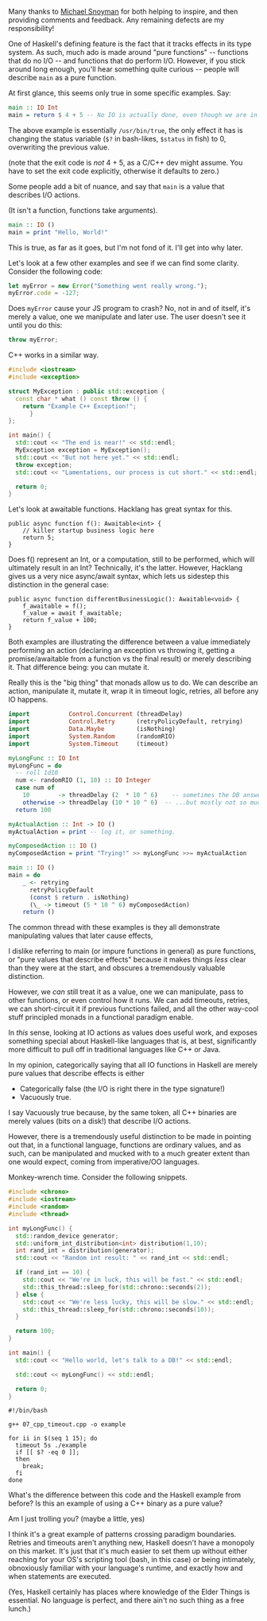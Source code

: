 Many thanks to [Michael Snoyman](http://snoyman.com) for both helping to inspire, and then providing comments and feedback. Any remaining defects are my responsibility!

One of Haskell's defining feature is the fact that it tracks effects in its type system. As such, much ado is made around "pure functions" -- functions that do no I/O -- and functions that do perform I/O. However, if you stick around long enough, you'll hear something quite curious -- people will describe `main` as a pure function.

At first glance, this seems only true in some specific examples. Say:

```haskell 
main :: IO Int
main = return $ 4 + 5 -- No IO is actually done, even though we are in the IO Monad.
```

The above example is essentially `/usr/bin/true`, the only effect it has is changing the status variable (`$?` in bash-likes, `$status` in fish) to 0, overwriting the previous value.

(note that the exit code is *not* 4 + 5, as a C/C++ dev might assume. You have to set the exit code explicitly, otherwise it defaults to zero.)

Some people add a bit of nuance, and say that `main` is a value that describes I/O actions.

(It isn't a function, functions take arguments).


```haskell
main :: IO ()
main = print "Hello, World!"
```

This is true, as far as it goes, but I'm not fond of it. I'll get into why later.

Let's look at a few other examples and see if we can find some clarity. Consider the following code:

```javascript
let myError = new Error("Something went really wrong.");
myError.code = -127;
```

Does `myError` cause your JS program to crash? No, not in and of itself, it's merely a value, one we manipulate and later use. The user doesn't see it until you do this:

```javascript 
throw myError;
```

C++ works in a similar way.

```C++
#include <iostream>
#include <exception>

struct MyException : public std::exception {
  const char * what () const throw () {
    return "Example C++ Exception!";
      }
};

int main() {
  std::cout << "The end is near!" << std::endl;
  MyException exception = MyException();
  std::cout << "But not here yet." << std::endl;
  throw exception;
  std::cout << "Lamentations, our process is cut short." << std::endl;

  return 0;
}
```

Let's look at awaitable functions. Hacklang has great syntax for this.

```hack
public async function f(): Awaitable<int> {
    // killer startup business logic here
    return 5;
}
```

Does f() represent an Int, or a computation, still to be performed, which will ultimately result in an Int? Technically, it's the latter. However, Hacklang gives us a very nice async/await syntax, which lets us sidestep this distinction in the general case:

```hack
public async function differentBusinessLogic(): Awaitable<void> {
    f_awaitable = f();
    f_value = await f_awaitable;
    return f_value + 100;
}
```

Both examples are illustrating the difference between a value immediately performing an action (declaring an exception vs throwing it, getting a promise/awaitable from a function vs the final result) or merely describing it. That difference being: you can mutate it.

Really this is the "big thing" that monads allow us to do. We can describe an action, manipulate it, mutate it, wrap it in timeout logic, retries, all before any IO happens.

```haskell
import           Control.Concurrent (threadDelay)
import           Control.Retry      (retryPolicyDefault, retrying)
import           Data.Maybe         (isNothing)
import           System.Random      (randomRIO)
import           System.Timeout     (timeout)

myLongFunc :: IO Int
myLongFunc = do
  -- roll 1d10
  num <- randomRIO (1, 10) :: IO Integer
  case num of
    10        -> threadDelay (2  * 10 ^ 6)    -- sometimes the DB answers really fast!
    otherwise -> threadDelay (10 * 10 ^ 6)  -- ...but mostly not so much.
  return 100

myActualAction :: Int -> IO ()
myActualAction = print -- log it, or something.

myComposedAction :: IO ()
myComposedAction = print "Trying!" >> myLongFunc >>= myActualAction

main :: IO ()
main = do
    _ <- retrying
      retryPolicyDefault
      (const $ return . isNothing)
      (\_ -> timeout (5 * 10 ^ 6) myComposedAction)
    return ()
```

The common thread with these examples is they all demonstrate manipulating values that later cause effects, 

I dislike referring to main (or impure functions in general) as pure functions, or "pure values that describe effects" because it makes things *less* clear than they were at the start, and obscures a tremendously valuable distinction.

However, we *can* still treat it as a value, one we can manipulate, pass to other functions, or even control how it runs. We can add timeouts, retries, we can short-circuit it if previous functions failed, and all the other way-cool stuff principled monads in a functional paradigm enable.

In *this* sense, looking at IO actions as values does useful work, and exposes something special about Haskell-like languages that is, at best, significantly more difficult to pull off in traditional languages like C++ or Java.

In my opinion, categorically saying that all IO functions in Haskell are merely pure values that describe effects is either 
  * Categorically false (the I/O is right there in the type signature!)
  * Vacuously true.

I say Vacuously true because, by the same token, all C++ binaries are merely values (bits on a disk!) that describe I/O actions. 

However, there is a tremendously useful distinction to be made in pointing out that, in a functional language, functions are ordinary values, and as such, can be manipulated and mucked with to a much greater extent than one would expect, coming from imperative/OO languages.

Monkey-wrench time. Consider the following snippets.


```C++
#include <chrono>
#include <iostream>
#include <random>
#include <thread>

int myLongFunc() {
  std::random_device generator;
  std::uniform_int_distribution<int> distribution(1,10);
  int rand_int = distribution(generator);
  std::cout << "Random int result: " << rand_int << std::endl;

  if (rand_int == 10) {
    std::cout << "We're in luck, this will be fast." << std::endl;
    std::this_thread::sleep_for(std::chrono::seconds(2));
  } else {
    std::cout << "We're less lucky, this will be slow." << std::endl;
    std::this_thread::sleep_for(std::chrono::seconds(10));
  }

  return 100;
}

int main() {
  std::cout << "Hello world, let's talk to a DB!" << std::endl;

  std::cout << myLongFunc() << std::endl;

  return 0;
}
```

```shell
#!/bin/bash

g++ 07_cpp_timeout.cpp -o example

for ii in $(seq 1 15); do
  timeout 5s ./example
  if [[ $? -eq 0 ]];
  then
    break;
  fi
done
```

What's the difference between this code and the Haskell example from before? Is this an example of using a C++ binary as a pure value?

Am I just trolling you? (maybe a little, yes)

I think it's a great example of patterns crossing paradigm boundaries. Retries and timeouts aren't anything new, Haskell doesn't have a monopoly on this market. It's just that it's much easier to set them up without either reaching for your OS's scripting tool (bash, in this case) or being intimately, obnoxiously familiar with your language's runtime, and exactly how and when statements are executed.

(Yes, Haskell certainly has places where knowledge of the Elder Things is essential. No language is perfect, and there ain't no such thing as a free lunch.)
